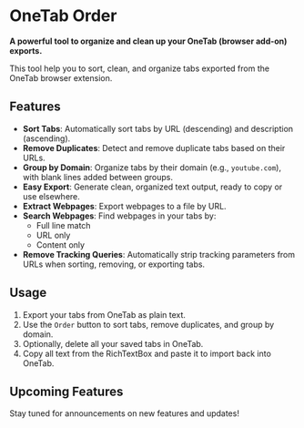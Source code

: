 # OneTab Order

**A powerful tool to organize and clean up your OneTab (browser add-on) exports.**

This tool help you to sort, clean, and organize tabs exported from the OneTab browser extension.


## Features

- **Sort Tabs**: Automatically sort tabs by URL (descending) and description (ascending).
- **Remove Duplicates**: Detect and remove duplicate tabs based on their URLs.
- **Group by Domain**: Organize tabs by their domain (e.g., `youtube.com`), with blank lines added between groups.
- **Easy Export**: Generate clean, organized text output, ready to copy or use elsewhere.
- **Extract Webpages**: Export webpages to a file by URL.
- **Search Webpages**: Find webpages in your tabs by:
  - Full line match
  - URL only
  - Content only
- **Remove Tracking Queries**: Automatically strip tracking parameters from URLs when sorting, removing, or exporting tabs.


## Usage

1. Export your tabs from OneTab as plain text.
2. Use the `Order` button to sort tabs, remove duplicates, and group by domain.
3. Optionally, delete all your saved tabs in OneTab.
4. Copy all text from the RichTextBox and paste it to import back into OneTab.


## Upcoming Features

Stay tuned for announcements on new features and updates!




